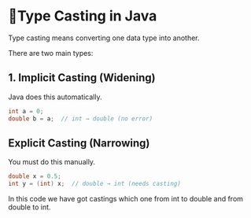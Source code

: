 # 🔄Type Casting in Java

Type casting means converting one data type into another.

There are two main types:

## 1. Implicit Casting (Widening)
Java does this automatically.

```java
int a = 0;
double b = a;  // int → double (no error)
```

## Explicit Casting (Narrowing)
You must do this manually.
```java
double x = 0.5;
int y = (int) x;  // double → int (needs casting)
```
In this code we have got castings which one from int to double and from double to int.